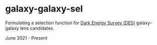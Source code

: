 # galaxy-galaxy-sel
Formulating a selection function for [Dark Energy Survey (DES)](https://github.com/DarkEnergySurvey) galaxy-galaxy lens candidates.

June 2021 - Present
